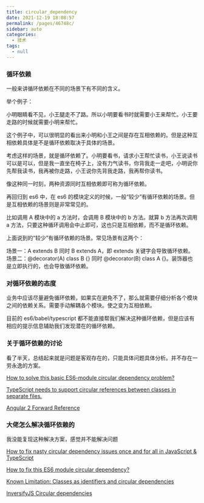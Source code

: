```yaml
---
title: circular_dependency
date: 2021-12-19 18:08:57
permalink: /pages/46748c/
sidebar: auto
categories: 
  - 技术
tags: 
  - null
---
```


### 循环依赖

一般来讲循环依赖在不同的场景下有不同的含义。

举个例子：

小明眼睛看不见，小王腿走不了路。所以小明要看书时就需要小王来帮忙。小王要走路的时候就需要小明来帮忙。

这个例子中，可以很明显的看出来小明和小王之间是存在互相依赖的。但是这种互相依赖具体是不是循环依赖取决于具体的场景。

考虑这样的场景，就是循环依赖了。小明要看书，请求小王帮忙读书，小王说读书可以是可以，但是我一直坐在椅子上，没有力气读书，你背我走一走吧，小明说你先帮我读书，我再被你走路，小王说你先背我走路，我再帮你读书。

像这种同一时刻，两种资源同时互相依赖即可称为循环依赖。

再回归到 es6 中，在 es6 的模块定义的时候，一般“较少”有循环依赖的场景。但是互相依赖的场景则是非常常见的。

比如调用 A 模块中的 a 方法时，会调用 B 模块中的 b 方法。就算 b 方法再次调用 a 方法，只要这种循环调用会中止即可，这也只是互相依赖，而不是循环依赖。

上面说到的“较少”有循环依赖的场景。常见场景有这两个：

场景一：A extends B 同时 B extends A，即 extends 关键字会导致循环依赖。
场景二：@decorator(A) class B {} 同时 @decorator(B) class A {}。装饰器也是立即执行的，也会导致循环依赖。

### 对循环依赖的态度

业务中应该尽量避免循环依赖，如果实在避免不了，那么就需要仔细分析各个模块之间的依赖关系。需要手动解耦各个模块。使之变为互相依赖。

目前的 es6/babel/typescript 都不能直接帮我们解决这种循环依赖，但是应该有相应的提示信息辅助我们发现潜在的循环依赖。

### 关于循环依赖的讨论

看了半天，总结起来就是问题是客观存在的，只能具体问题具体分析。并不存在一劳永逸的方案。

[How to solve this basic ES6-module circular dependency problem?](https://esdiscuss.org/topic/how-to-solve-this-basic-es6-module-circular-dependency-problem)

[TypeScript needs to support circular references between classes in separate files.](https://github.com/Microsoft/TypeScript/issues/20361)

[Angular 2 Forward Reference](https://segmentfault.com/a/1190000008626276)

### 大佬怎么解决循环依赖的

我没能复现这种解决方案，感觉并不能解决问题

[How to fix nasty circular dependency issues once and for all in JavaScript & TypeScript](https://medium.com/visual-development/how-to-fix-nasty-circular-dependency-issues-once-and-for-all-in-javascript-typescript-a04c987cf0de)

[How to fix this ES6 module circular dependency?](https://stackoverflow.com/questions/38841469/how-to-fix-this-es6-module-circular-dependency)

[Known Limitation: Classes as identifiers and circular dependencies](https://github.com/inversify/InversifyJS/blob/master/wiki/classes_as_id.md#known-limitation-classes-as-identifiers-and-circular-dependencies)

[InversifyJS Circular dependencies](https://github.com/inversify/InversifyJS/blob/master/wiki/circular_dependencies.md)
